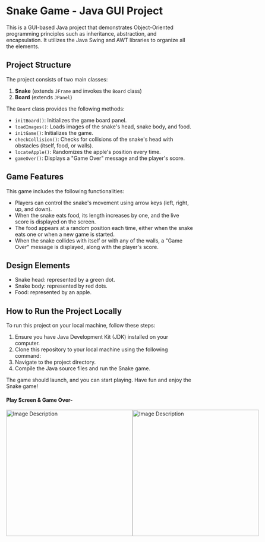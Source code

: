 # Snake Game - Java GUI Project

This is a GUI-based Java project that demonstrates Object-Oriented programming principles such as inheritance, abstraction, and encapsulation. It utilizes the Java Swing and AWT libraries to organize all the elements.

## Project Structure

The project consists of two main classes:
1. **Snake** (extends `JFrame` and invokes the `Board` class)
2. **Board** (extends `JPanel`)

The `Board` class provides the following methods:
- `initBoard()`: Initializes the game board panel.
- `loadImages()`: Loads images of the snake's head, snake body, and food.
- `initGame()`: Initializes the game.
- `checkCollision()`: Checks for collisions of the snake's head with obstacles (itself, food, or walls).
- `locateApple()`: Randomizes the apple's position every time.
- `gameOver()`: Displays a "Game Over" message and the player's score.

## Game Features

This game includes the following functionalities:
- Players can control the snake's movement using arrow keys (left, right, up, and down).
- When the snake eats food, its length increases by one, and the live score is displayed on the screen.
- The food appears at a random position each time, either when the snake eats one or when a new game is started.
- When the snake collides with itself or with any of the walls, a "Game Over" message is displayed, along with the player's score.

## Design Elements

- Snake head: represented by a green dot.
- Snake body: represented by red dots.
- Food: represented by an apple.

## How to Run the Project Locally

To run this project on your local machine, follow these steps:
1. Ensure you have Java Development Kit (JDK) installed on your computer.
2. Clone this repository to your local machine using the following command:
3. Navigate to the project directory.
4. Compile the Java source files and run the Snake game.

The game should launch, and you can start playing.
Have fun and enjoy the Snake game!

#### Play Screen & Game Over- ####
<div style="display: flex;">
<img src="https://github.com/jangir02vishal/SnakeGame/assets/136950731/ba80f8fe-3199-4476-8b94-b903948f32e5" alt="Image Description" width="340" height="340">
<img src="https://github.com/jangir02vishal/SnakeGame/assets/136950731/50f830c1-5661-4031-a624-2d4cdbb76940" alt="Image Description" width="340" height="340">
</div>


